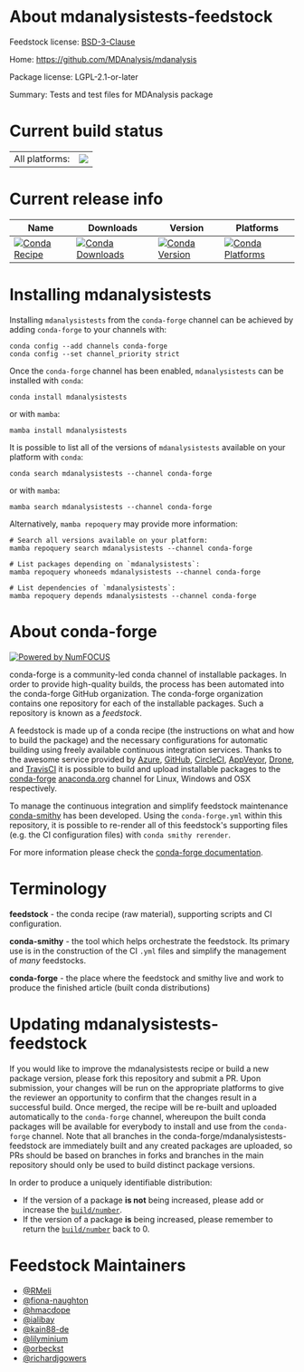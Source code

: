 About mdanalysistests-feedstock
===============================

Feedstock license: [BSD-3-Clause](https://github.com/conda-forge/mdanalysistests-feedstock/blob/main/LICENSE.txt)

Home: https://github.com/MDAnalysis/mdanalysis

Package license: LGPL-2.1-or-later

Summary: Tests and test files for MDAnalysis package

Current build status
====================


<table><tr><td>All platforms:</td>
    <td>
      <a href="https://dev.azure.com/conda-forge/feedstock-builds/_build/latest?definitionId=5221&branchName=main">
        <img src="https://dev.azure.com/conda-forge/feedstock-builds/_apis/build/status/mdanalysistests-feedstock?branchName=main">
      </a>
    </td>
  </tr>
</table>

Current release info
====================

| Name | Downloads | Version | Platforms |
| --- | --- | --- | --- |
| [![Conda Recipe](https://img.shields.io/badge/recipe-mdanalysistests-green.svg)](https://anaconda.org/conda-forge/mdanalysistests) | [![Conda Downloads](https://img.shields.io/conda/dn/conda-forge/mdanalysistests.svg)](https://anaconda.org/conda-forge/mdanalysistests) | [![Conda Version](https://img.shields.io/conda/vn/conda-forge/mdanalysistests.svg)](https://anaconda.org/conda-forge/mdanalysistests) | [![Conda Platforms](https://img.shields.io/conda/pn/conda-forge/mdanalysistests.svg)](https://anaconda.org/conda-forge/mdanalysistests) |

Installing mdanalysistests
==========================

Installing `mdanalysistests` from the `conda-forge` channel can be achieved by adding `conda-forge` to your channels with:

```
conda config --add channels conda-forge
conda config --set channel_priority strict
```

Once the `conda-forge` channel has been enabled, `mdanalysistests` can be installed with `conda`:

```
conda install mdanalysistests
```

or with `mamba`:

```
mamba install mdanalysistests
```

It is possible to list all of the versions of `mdanalysistests` available on your platform with `conda`:

```
conda search mdanalysistests --channel conda-forge
```

or with `mamba`:

```
mamba search mdanalysistests --channel conda-forge
```

Alternatively, `mamba repoquery` may provide more information:

```
# Search all versions available on your platform:
mamba repoquery search mdanalysistests --channel conda-forge

# List packages depending on `mdanalysistests`:
mamba repoquery whoneeds mdanalysistests --channel conda-forge

# List dependencies of `mdanalysistests`:
mamba repoquery depends mdanalysistests --channel conda-forge
```


About conda-forge
=================

[![Powered by
NumFOCUS](https://img.shields.io/badge/powered%20by-NumFOCUS-orange.svg?style=flat&colorA=E1523D&colorB=007D8A)](https://numfocus.org)

conda-forge is a community-led conda channel of installable packages.
In order to provide high-quality builds, the process has been automated into the
conda-forge GitHub organization. The conda-forge organization contains one repository
for each of the installable packages. Such a repository is known as a *feedstock*.

A feedstock is made up of a conda recipe (the instructions on what and how to build
the package) and the necessary configurations for automatic building using freely
available continuous integration services. Thanks to the awesome service provided by
[Azure](https://azure.microsoft.com/en-us/services/devops/), [GitHub](https://github.com/),
[CircleCI](https://circleci.com/), [AppVeyor](https://www.appveyor.com/),
[Drone](https://cloud.drone.io/welcome), and [TravisCI](https://travis-ci.com/)
it is possible to build and upload installable packages to the
[conda-forge](https://anaconda.org/conda-forge) [anaconda.org](https://anaconda.org/)
channel for Linux, Windows and OSX respectively.

To manage the continuous integration and simplify feedstock maintenance
[conda-smithy](https://github.com/conda-forge/conda-smithy) has been developed.
Using the ``conda-forge.yml`` within this repository, it is possible to re-render all of
this feedstock's supporting files (e.g. the CI configuration files) with ``conda smithy rerender``.

For more information please check the [conda-forge documentation](https://conda-forge.org/docs/).

Terminology
===========

**feedstock** - the conda recipe (raw material), supporting scripts and CI configuration.

**conda-smithy** - the tool which helps orchestrate the feedstock.
                   Its primary use is in the construction of the CI ``.yml`` files
                   and simplify the management of *many* feedstocks.

**conda-forge** - the place where the feedstock and smithy live and work to
                  produce the finished article (built conda distributions)


Updating mdanalysistests-feedstock
==================================

If you would like to improve the mdanalysistests recipe or build a new
package version, please fork this repository and submit a PR. Upon submission,
your changes will be run on the appropriate platforms to give the reviewer an
opportunity to confirm that the changes result in a successful build. Once
merged, the recipe will be re-built and uploaded automatically to the
`conda-forge` channel, whereupon the built conda packages will be available for
everybody to install and use from the `conda-forge` channel.
Note that all branches in the conda-forge/mdanalysistests-feedstock are
immediately built and any created packages are uploaded, so PRs should be based
on branches in forks and branches in the main repository should only be used to
build distinct package versions.

In order to produce a uniquely identifiable distribution:
 * If the version of a package **is not** being increased, please add or increase
   the [``build/number``](https://docs.conda.io/projects/conda-build/en/latest/resources/define-metadata.html#build-number-and-string).
 * If the version of a package **is** being increased, please remember to return
   the [``build/number``](https://docs.conda.io/projects/conda-build/en/latest/resources/define-metadata.html#build-number-and-string)
   back to 0.

Feedstock Maintainers
=====================

* [@RMeli](https://github.com/RMeli/)
* [@fiona-naughton](https://github.com/fiona-naughton/)
* [@hmacdope](https://github.com/hmacdope/)
* [@ialibay](https://github.com/ialibay/)
* [@kain88-de](https://github.com/kain88-de/)
* [@lilyminium](https://github.com/lilyminium/)
* [@orbeckst](https://github.com/orbeckst/)
* [@richardjgowers](https://github.com/richardjgowers/)

